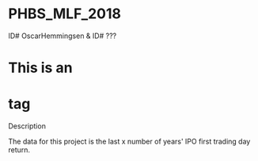 # PHBS_MLF_2018

ID# OscarHemmingsen & ID# ???

# This is an <h1> tag
  Description

The data for this project is the last x number of years' IPO first trading day return. 
